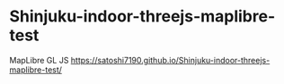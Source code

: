 # Shinjuku-indoor-threejs-maplibre-test

MapLibre GL JS
https://satoshi7190.github.io/Shinjuku-indoor-threejs-maplibre-test/
